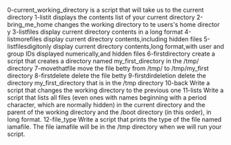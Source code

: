 0-current_working_directory is a script that will take us to the current directory
1-listit displays the contents list of your current directory
2-bring_me_home changes the working directory to te users's home director
y
3-listfiles display current directory contents in a long format
4-listmorefiles display current directory contents,including hidden files
5-listfilesdigitonly display current directory contents,long format,with user and group IDs displayed numerically,and hidden files
6-firstdirectory create a script that creates a directory named my_first_directory in the /tmp/ directory
7-movethatfile move the file betty from /tmp/ to /tmp/my_first directory 
8-firstdelete delete the file betty
9-firstdirdeletion delete the directory my_first_directory that is in the /tmp directory
10-back Write a script that changes the working directory to the previous one
11-lists Write a script that lists all files (even ones with names beginning with a period character, which are normally hidden) in the current directory and the parent of the working directory and the /boot directory (in this order), in long format.
12-file_type Write a script that prints the type of the file named iamafile. The file iamafile will be in the /tmp directory when we will run your script. 
